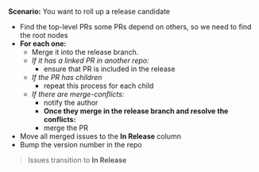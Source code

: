 **Scenario:** You want to roll up a release candidate

- Find the top-level PRs
  some PRs depend on others, so we need to find the root nodes
- **For each one:**
   - Merge it into the release branch.
   - *If it has a linked PR in another repo:*
      - ensure that PR is included in the release
   - *If the PR has children*
      - repeat this process for each child
   - *If there are merge-conflicts:*
      - notify the author
      - **Once they merge in the release branch and resolve the conflicts:**
      - merge the PR
- Move all merged issues to the **In Release** column
- Bump the version number in the repo

> Issues transition to **In Release**
